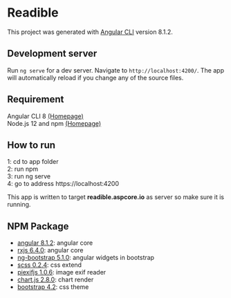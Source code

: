 # Readible

This project was generated with [Angular CLI](https://github.com/angular/angular-cli) version 8.1.2.

## Development server

Run `ng serve` for a dev server. Navigate to `http://localhost:4200/`. The app will automatically reload if you change any of the source files.

## Requirement

Angular CLI 8 [(Homepage)](https://cli.angular.io/)  
Node.js 12 and npm [(Homepage)](https://nodejs.org/en/)  

## How to run

  1: cd to app folder  
  2: run npm  
  3: run ng serve  
  4: go to address https://localhost:4200  

This app is written to target **readible.aspcore.io** as server so make sure it is running.

## NPM Package
  - [angular 8.1.2](https://angular.io/): angular core  
  - [rxjs 6.4.0](https://rxjs-dev.firebaseapp.com/): angular core  
  - [ng-bootstrap 5.1.0](https://ng-bootstrap.github.io): angular widgets in bootstrap  
  - [scss 0.2.4](https://sass-lang.com/): css extend  
  - [piexifjs 1.0.6](https://piexifjs.readthedocs.io): image exif reader  
  - [chart.js 2.8.0](https://www.chartjs.org): chart render  
  - [bootstrap 4.2](https://getbootstrap.com/): css theme  
